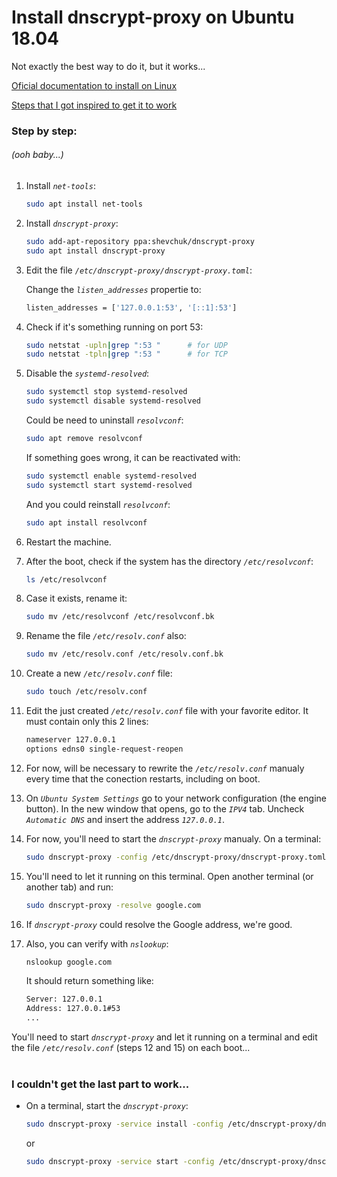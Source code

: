 # Install dnscrypt-proxy on Ubuntu 18.04

Not exactly the best way to do it, but it works...

[Oficial documentation to install on Linux](https://github.com/jedisct1/dnscrypt-proxy/wiki/Installation-linux)

[Steps that I got inspired to get it to work](https://github.com/jedisct1/dnscrypt-proxy/issues/557#issue-346484267)

### Step by step: 
###### (ooh baby...)

1. Install *`net-tools`*:
    ```bash
    sudo apt install net-tools
    ```

2. Install *`dnscrypt-proxy`*:
    ```bash
    sudo add-apt-repository ppa:shevchuk/dnscrypt-proxy
    sudo apt install dnscrypt-proxy
    ```

3. Edit the file *`/etc/dnscrypt-proxy/dnscrypt-proxy.toml`*:

    Change the *`listen_addresses`* propertie to:
    ```bash
    listen_addresses = ['127.0.0.1:53', '[::1]:53']
    ```

4. Check if it's something running on port 53:
    ```bash
    sudo netstat -upln|grep ":53 "		# for UDP
    sudo netstat -tpln|grep ":53 "		# for TCP
    ```

5. Disable the *`systemd-resolved`*:
    ```bash
    sudo systemctl stop systemd-resolved
    sudo systemctl disable systemd-resolved
    ```
    Could be need to uninstall *`resolvconf`*:
    ```bash
    sudo apt remove resolvconf
    ```
    If something goes wrong, it can be reactivated with:
    ```bash
    sudo systemctl enable systemd-resolved
    sudo systemctl start systemd-resolved
    ```
    And you could reinstall *`resolvconf`*:
    ```bash
    sudo apt install resolvconf
    ```

6. Restart the machine.

7. After the boot, check if the system has the directory *`/etc/resolvconf`*:
    ```bash
    ls /etc/resolvconf
    ```

8. Case it exists, rename it:
    ```bash
    sudo mv /etc/resolvconf /etc/resolvconf.bk
    ```

9.  Rename the file *`/etc/resolv.conf`* also:
    ```bash
    sudo mv /etc/resolv.conf /etc/resolv.conf.bk
    ```

10. Create a new *`/etc/resolv.conf`* file:
    ```bash
    sudo touch /etc/resolv.conf
    ```

11. Edit the just created *`/etc/resolv.conf`* file with your favorite editor. It must contain only this 2 lines:
    ```bash
    nameserver 127.0.0.1
    options edns0 single-request-reopen
    ```
12. For now, will be necessary to rewrite the *`/etc/resolv.conf`* manualy every time that the conection restarts, including on boot.

13. On *`Ubuntu System Settings`* go to your network configuration (the engine button). In the new window that opens, go to the *`IPV4`* tab. Uncheck *`Automatic DNS`* and insert the address *`127.0.0.1`*.

14. For now, you'll need to start the *`dnscrypt-proxy`* manualy. On a terminal:

    ```bash
    sudo dnscrypt-proxy -config /etc/dnscrypt-proxy/dnscrypt-proxy.toml
    ```

15. You'll need to let it running on this terminal. Open another terminal (or another tab) and run:
     ```bash
    sudo dnscrypt-proxy -resolve google.com
    ```

16. If *`dnscrypt-proxy`* could resolve the Google address, we're good.

17. Also, you can verify with *`nslookup`*:
    ```bash
    nslookup google.com
    ```
    It should return something like:
    ```bash
    Server: 127.0.0.1
    Address: 127.0.0.1#53
    ...
    ```

You'll need to start *`dnscrypt-proxy`* and let it running on a terminal and edit the file *`/etc/resolv.conf`* (steps 12 and 15) on each boot...
<br><br>

### I couldn't get the last part to work...

- On a terminal, start the *`dnscrypt-proxy`*:
    ```bash
    sudo dnscrypt-proxy -service install -config /etc/dnscrypt-proxy/dnscrypt-proxy.toml
    ```
    or
    ```bash
    sudo dnscrypt-proxy -service start -config /etc/dnscrypt-proxy/dnscrypt-proxy.toml
    ```
